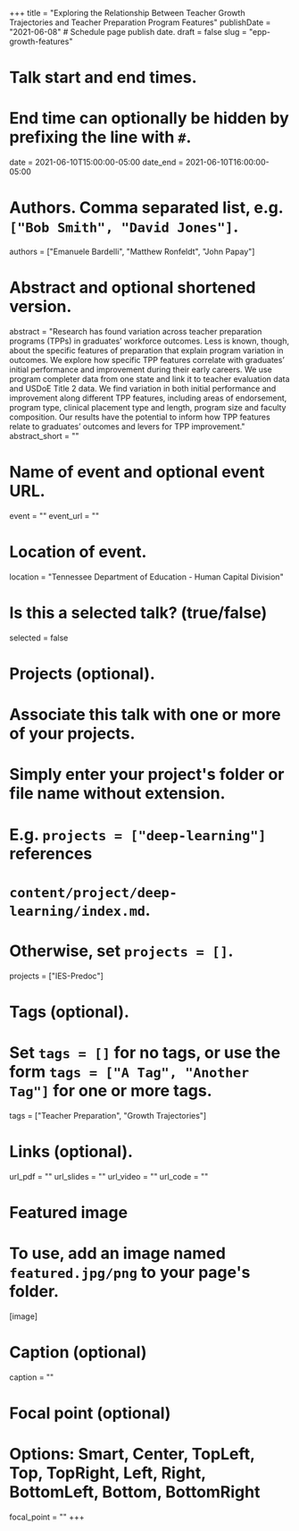 +++
title = "Exploring the Relationship Between Teacher Growth Trajectories and Teacher Preparation Program Features"
publishDate = "2021-06-08"  # Schedule page publish date.
draft = false
slug = "epp-growth-features"

# Talk start and end times.
#   End time can optionally be hidden by prefixing the line with `#`.
date = 2021-06-10T15:00:00-05:00
date_end = 2021-06-10T16:00:00-05:00

# Authors. Comma separated list, e.g. `["Bob Smith", "David Jones"]`.
authors = ["Emanuele Bardelli", "Matthew Ronfeldt", "John Papay"]

# Abstract and optional shortened version.
abstract = "Research has found variation across teacher preparation programs (TPPs) in graduates’ workforce outcomes. Less is known, though, about the specific features of preparation that explain program variation in outcomes. We explore how specific TPP features correlate with graduates’ initial performance and improvement during their early careers. We use program completer data from one state and link it to teacher evaluation data and USDoE Title 2 data. We find variation in both initial performance and improvement along different TPP features, including areas of endorsement, program type, clinical placement type and length, program size and faculty composition. Our results have the potential to inform how TPP features relate to graduates’ outcomes and levers for TPP improvement."
abstract_short = ""

# Name of event and optional event URL.
event = ""
event_url = ""

# Location of event.
location = "Tennessee Department of Education - Human Capital Division"

# Is this a selected talk? (true/false)
selected = false

# Projects (optional).
#   Associate this talk with one or more of your projects.
#   Simply enter your project's folder or file name without extension.
#   E.g. `projects = ["deep-learning"]` references
#   `content/project/deep-learning/index.md`.
#   Otherwise, set `projects = []`.
projects = ["IES-Predoc"]

# Tags (optional).
#   Set `tags = []` for no tags, or use the form `tags = ["A Tag", "Another Tag"]` for one or more tags.
tags = ["Teacher Preparation", "Growth Trajectories"]

# Links (optional).
url_pdf = ""
url_slides = ""
url_video = ""
url_code = ""

# Featured image
# To use, add an image named `featured.jpg/png` to your page's folder.
[image]
  # Caption (optional)
  caption = ""

  # Focal point (optional)
  # Options: Smart, Center, TopLeft, Top, TopRight, Left, Right, BottomLeft, Bottom, BottomRight
  focal_point = ""
+++
